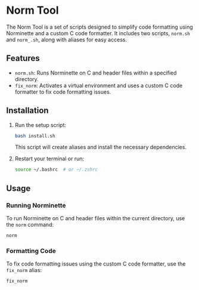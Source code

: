 # Norm Tool

The Norm Tool is a set of scripts designed to simplify code formatting using Norminette and a custom C code formatter. It includes two scripts, `norm.sh` and `norm_.sh`, along with aliases for easy access.

## Features

- `norm.sh`: Runs Norminette on C and header files within a specified directory.
- `fix_norm`: Activates a virtual environment and uses a custom C code formatter to fix code formatting issues.

## Installation

1. Run the setup script:

    ```bash
    bash install.sh
    ```

    This script will create aliases and install the necessary dependencies.

3. Restart your terminal or run:

    ```bash
    source ~/.bashrc  # or ~/.zshrc
    ```

## Usage

### Running Norminette

To run Norminette on C and header files within the current directory, use the `norm` command:

```bash
norm
```

### Formatting Code

To fix code formatting issues using the custom C code formatter, use the `fix_norm` alias:

```bash
fix_norm
```
